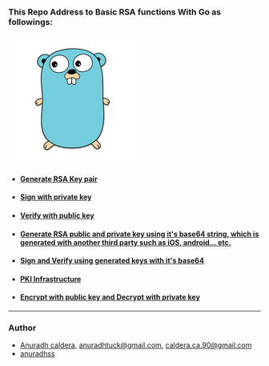 ### This Repo Address to Basic RSA functions With Go as followings:

![Go RSA](./gopher.png)

- #### [Generate RSA Key pair](https://github.com/anuradhss/GoLangRSA/blob/master/RSA/main.go)
- #### [Sign with private key](https://github.com/anuradhss/GoLangRSA/blob/master/RSA/main.go)
- #### [Verify with public key](https://github.com/anuradhss/GoLangRSA/blob/master/RSA/main.go)
- #### [Generate RSA public and private key using it's base64 string, which is generated with another third party such as iOS, android... etc.](https://github.com/anuradhss/GoLangRSA/blob/master/RSABase64/main.go)
- #### [Sign and Verify using generated keys with it's base64](https://github.com/anuradhss/GoLangRSA/blob/master/RSABase64/main.go)
- #### [PKI Infrastructure](https://github.com/anuradhss/GoLangRSA/blob/master/RSAEncryptionDecryption/main.go)
- #### [Encrypt with public key and Decrypt with private key](https://github.com/anuradhss/GoLangRSA/blob/master/RSAEncryptionDecryption/main.go)

---

### Author

- [Anuradh caldera](https://www.linkedin.com/in/anuradhcaldera/), anuradhtuck@gmail.com, caldera.ca.90@gmail.com
- [anuradhss](https://anuradhss.github.io/)
